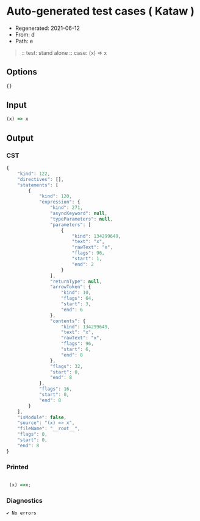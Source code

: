 # Auto-generated test cases ( Kataw )
- Regenerated: 2021-06-12
- From: d
- Path: e
> :: test: stand alone
> :: case: (x) => x
## Options

`````js
{}
`````
## Input

`````js
(x) => x
`````
## Output

### CST

```javascript
{
    "kind": 122,
    "directives": [],
    "statements": [
        {
            "kind": 120,
            "expression": {
                "kind": 271,
                "asyncKeyword": null,
                "typeParameters": null,
                "parameters": [
                    {
                        "kind": 134299649,
                        "text": "x",
                        "rawText": "x",
                        "flags": 96,
                        "start": 1,
                        "end": 2
                    }
                ],
                "returnType": null,
                "arrowToken": {
                    "kind": 10,
                    "flags": 64,
                    "start": 3,
                    "end": 6
                },
                "contents": {
                    "kind": 134299649,
                    "text": "x",
                    "rawText": "x",
                    "flags": 96,
                    "start": 6,
                    "end": 8
                },
                "flags": 32,
                "start": 0,
                "end": 8
            },
            "flags": 16,
            "start": 0,
            "end": 8
        }
    ],
    "isModule": false,
    "source": "(x) => x",
    "fileName": "__root__",
    "flags": 0,
    "start": 0,
    "end": 8
}
```

### Printed

```javascript

 (x) =>x; 
```

### Diagnostics

```javascript
✔ No errors
```

